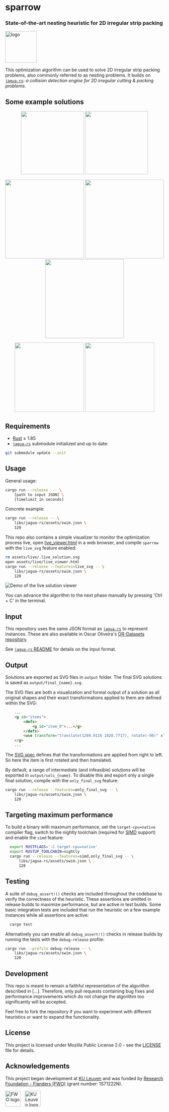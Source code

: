 # sparrow
### State-of-the-art nesting heuristic for 2D irregular strip packing
<p align="left">
    <img src="assets/sparrow_logo.png" alt="logo" height=100>
</p>

This optimization algorithm can be used to solve 2D irregular strip packing problems, also commonly referred to as nesting problems.
It builds on [`jagua-rs`](https://github.com/JeroenGar/jagua-rs): *a collision detection engine for 2D irregular cutting & packing problems*.

## Some example solutions
<p align="center">
    <img src="assets/records/final_best_trousers.svg" height=200/>
    <img src="assets/records/final_best_mao.svg" height=200/>
</p>
<p align="center">
    <img src="assets/records/final_best_swim.svg" height=250/>
    <img src="assets/records/final_best_marques.svg" height=250/>
    <img src="assets/records/final_best_dagli.svg" height=250/>
</p>
<p align="center">
    <img src="assets/records/final_best_albano.svg" height=220/>
    <img src="assets/records/final_best_shirts.svg" height=220/>
</p>

## Requirements
- [Rust](https://www.rust-lang.org/tools/install) ≥ 1.85
- [`jagua-rs`](https://github.com/JeroenGar/jagua-rs) submodule initialized and up to date:
```bash
git submodule update --init
```

## Usage

General usage:
```bash
cargo run --release  -- \
    [path to input JSON] \
    [timelimit in seconds]
```

Concrete example:
```bash
cargo run --release -- \
    libs/jagua-rs/assets/swim.json \
    120
```

This repo also contains a simple visualizer to monitor the optimization process live, open [live_viewer.html](assets/live/live_viewer.html) in a web browser,
and compile `sparrow` with the `live_svg` feature enabled:

```bash
rm assets/live/.live_solution.svg
open assets/live/live_viewer.html
cargo run --release --features=live_svg -- \
    libs/jagua-rs/assets/swim.json \
    120
```
![Demo of the live solution viewer](assets/demo.gif)

You can advance the algorithm to the next phase manually by pressing 'Ctrl + C' in the terminal.

## Input

This repository uses the same JSON format as [`jagua-rs`](https://github.com/JeroenGar/jagua-rs) to represent instances.
These are also available in Oscar Oliveira's [OR-Datasets repository](https://github.com/Oscar-Oliveira/OR-Datasets/tree/master/Cutting-and-Packing/2D-Irregular).

See [`jagua-rs` README](https://github.com/JeroenGar/jagua-rs?tab=readme-ov-file#input) for details on the input format.

## Output

Solutions are exported as SVG files in `output` folder. The final SVG solutions is saved as `output/final_{name}.svg`.

The SVG files are both a visualization and formal output of a solution as all original shapes and their exact transformations applied to them are defined within the SVG:
```html
    ...
    <g id="items">
        <defs>
            <g id="item_0">...</g>
        </defs>
        <use transform="translate(1289.9116 1828.7717), rotate(-90)" xlink:href="#item_0">...</use>
    </g>
    ...
```
The [SVG spec](https://stackoverflow.com/questions/18582935/the-applying-order-of-svg-transforms) defines that the transformations are applied from right to left.
So here the item is first rotated and then translated.

By default, a range of intermediate (and infeasible) solutions will be exported in `output/sols_{name}`.
To disable this and export only a single final solution, compile with the `only_final_svg` feature:
```bash
cargo run --release --features=only_final_svg -- \
    libs/jagua-rs/assets/swim.json \
    120
```
## Targeting maximum performance

To build a binary with maximum performance, set the `target-cpu=native` compiler flag, switch to the nightly toolchain (required for [SIMD](https://doc.rust-lang.org/std/simd/index.html) support) and enable the `simd` feature:

```bash
  export RUSTFLAGS='-C target-cpu=native'
  export RUSTUP_TOOLCHAIN=nightly
  cargo run --release --features=simd,only_final_svg -- \
      libs/jagua-rs/assets/swim.json \
      120
```

## Testing
A suite of `debug_assert!()` checks are included throughout the codebase to verify the correctness of the heuristic.
These assertions are omitted in release builds to maximize performance, but are active in test builds.
Some basic integration tests are included that run the heuristic on a few example instances while all assertions are active:
```bash
  cargo test
```

Alternatively you can enable all `debug_assert!()` checks in release builds by running the tests with the `debug-release` profile:
```bash
cargo run --profile debug-release -- \
    libs/jagua-rs/assets/swim.json \
    120
```

## Development

This repo is meant to remain a faithful representation of the algorithm described in [...].
Therefore, only pull requests containing bug fixes and performance improvements which do not change the algorithm too significantly will be accepted.

Feel free to fork the repository if you want to experiment with different heuristics or want to expand the functionality.

## License

This project is licensed under Mozilla Public License 2.0 - see the [LICENSE](LICENSE) file for details.

## Acknowledgements

This project began development at [KU Leuven](https://www.kuleuven.be/english/) and was funded by [Research Foundation - Flanders (FWO)](https://www.fwo.be/en/) (grant number: 1S71222N).

<img src="https://upload.wikimedia.org/wikipedia/commons/9/97/Fonds_Wetenschappelijk_Onderzoek_logo_2024.svg" height="50px" alt="FWO logo">
&nbsp;
<img src="https://upload.wikimedia.org/wikipedia/commons/4/49/KU_Leuven_logo.svg" height="50px" alt="KU Leuven logo">
